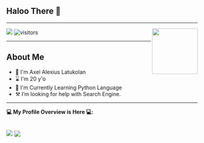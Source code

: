 ## Haloo There 🙏
___
<img src="https://github.com/KENZO-404/Axel-A.L/raw/Axel.A.L/Profile/iamaxel.gif" width="120" height="120" align="right">

<a href="https://t.me/SyndicateTwenty4"> <img src="https://img.shields.io/badge/Telegram-blue?style=social&logo=Telegram" /></a>
![visitors](https://visitor-badge.laobi.icu/badge?page_id=KENZO-404)
___

## **About Me**

- 🙂 I'm Axel Alexius Latukolan
- ⌛ I'm 20 y'o
- 🐍 I'm Currently Learning Python Language
- ⚒️ I’m looking for help with Search Engine.
----
**💻 My Profile Overview is Here 💻:**

<a href="https://github.com/KENZO-404/Lynx-Userbot "> <img src="https://github-readme-stats.vercel.app/api?username=KENZO-404&show_icons=true&theme=blue-green" /></a>
<a href="https://github.com/KENZO-404"> <img align="center" src="https://github-readme-stats.vercel.app/api/top-langs/?username=KENZO-404&layout=compact&theme=blue-green" /></a>
 ----
